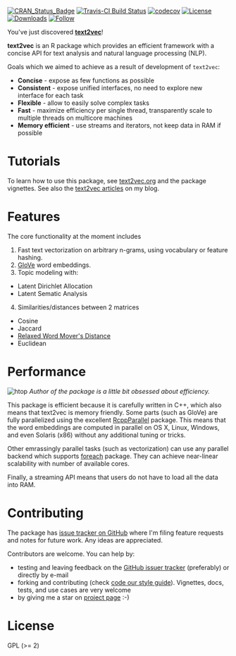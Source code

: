 [![CRAN_Status_Badge](http://www.r-pkg.org/badges/version/text2vec)](https://cran.r-project.org/package=text2vec)
[![Travis-CI Build Status](https://travis-ci.org/dselivanov/text2vec.svg?branch=master)](https://travis-ci.org/dselivanov/text2vec)
[![codecov](https://codecov.io/gh/dselivanov/text2vec/branch/master/graph/badge.svg)](https://codecov.io/gh/dselivanov/text2vec/branch/master)
[![License](https://img.shields.io/badge/license-GPL%3E%3D2-brightgreen.svg)](http://www.gnu.org/licenses/gpl-2.0.html)
[![Downloads](http://cranlogs.r-pkg.org/badges/text2vec)](https://cran.r-project.org/package=text2vec)
[![Follow](https://img.shields.io/twitter/follow/dselivanov_.svg?style=social)](https://twitter.com/intent/follow?screen_name=dselivanov_)


You've just discovered **[text2vec](http://text2vec.org)**!

**text2vec** is an R package which provides an efficient framework with a concise API for text analysis and natural language processing (NLP). 

Goals which we aimed to achieve as a result of development of `text2vec`:

* **Concise** - expose as few functions as possible
* **Consistent** - expose unified interfaces, no need to explore new interface for each task
* **Flexible** - allow to easily solve complex tasks
* **Fast** - maximize efficiency per single thread, transparently scale to multiple threads on multicore machines
* **Memory efficient** - use streams and iterators, not keep data in RAM if possible

# Tutorials

To learn how to use this package, see [text2vec.org](http://text2vec.org) and the package vignettes.
See also the [text2vec articles](http://dsnotes.com/tags/text2vec/) on my blog.

# Features

The core functionality at the moment includes

1. Fast text vectorization on arbitrary n-grams, using vocabulary or feature hashing.
2. [GloVe](http://www-nlp.stanford.edu/projects/glove/) word embeddings.
3. Topic modeling with:
  - Latent Dirichlet Allocation
  - Latent Sematic Analysis
4. Similarities/distances between 2 matrices
  - Cosine
  - Jaccard
  - [Relaxed Word Mover's Distance](http://vene.ro/blog/word-movers-distance-in-python.html)
  - Euclidean

# Performance
![htop](https://raw.githubusercontent.com/dselivanov/text2vec/gh-pages/images/htop.png)
*Author of the package is a little bit obsessed about efficiency.*

This package is efficient because it is carefully written in C++, which also means that text2vec is memory friendly. Some parts (such as GloVe) are fully parallelized using the excellent [RcppParallel](http://rcppcore.github.io/RcppParallel/) package. This means that the word embeddings are computed in parallel on OS X, Linux, Windows, and even Solaris (x86) without any additional tuning or tricks.

Other emrassingly parallel tasks (such as vectorization) can use any parallel backend which supports [foreach](https://cran.r-project.org/package=foreach) package. They can achieve near-linear scalability with number of available cores. 

Finally, a streaming API means that  users do not have to load all the data into RAM. 

# Contributing

The package has [issue tracker on GitHub](https://github.com/dselivanov/text2vec/issues) where I'm filing feature requests and notes for future work. Any ideas are appreciated.

Contributors are welcome. You can help by:

- testing and leaving feedback on the [GitHub issuer tracker](https://github.com/dselivanov/text2vec/issues) (preferably) or directly by e-mail
- forking and contributing (check [code our style guide](https://github.com/dselivanov/text2vec/wiki/Code-style-guide)). Vignettes, docs, tests, and use cases are very welcome
- by giving me a star on [project page](https://github.com/dselivanov/text2vec) :-)

# License

GPL (>= 2)
